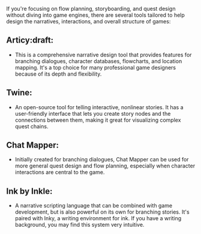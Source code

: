 If you're focusing on flow planning, storyboarding, and quest design without diving into game engines, there are several tools tailored to help design the narratives, interactions, and overall structure of games:

## Articy:draft: 

- This is a comprehensive narrative design tool that provides features for branching dialogues, character databases, flowcharts, and location mapping. It's a top choice for many professional game designers because of its depth and flexibility.

## Twine: 

- An open-source tool for telling interactive, nonlinear stories. It has a user-friendly interface that lets you create story nodes and the connections between them, making it great for visualizing complex quest chains.

## Chat Mapper: 

- Initially created for branching dialogues, Chat Mapper can be used for more general quest design and flow planning, especially when character interactions are central to the game.

## Ink by Inkle: 

- A narrative scripting language that can be combined with game development, but is also powerful on its own for branching stories. It's paired with Inky, a writing environment for ink. If you have a writing background, you may find this system very intuitive.